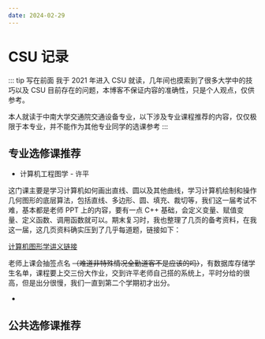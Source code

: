 ```yaml
---
date: 2024-02-29
---
```


# CSU 记录

::: tip 写在前面
我于 2021 年进入 CSU 就读，几年间也摸索到了很多大学中的技巧以及 CSU 目前存在的问题，本博客不保证内容的准确性，只是个人观点，仅供参考。

本人就读于中南大学交通院交通设备专业，以下涉及专业课程推荐的内容，仅仅极限于本专业，并不能作为其他专业同学的选课参考
:::

## 专业选修课推荐

- 计算机工程图学 - 许平

这门课主要是学习计算机如何画出直线、圆以及其他曲线，学习计算机绘制和操作几何图形的底层算法，包括直线、多边形、圆、填充、裁切等，我们这一届考试不难，基本都是老师 PPT 上的内容，要有一点 C++ 基础，会定义变量、赋值变量、定义函数、调用函数就可以。期末复习时，我也整理了几页的备考资料，在我这一届，这几页资料确实压到了几乎每道题，链接如下：

[计算机图形学讲义链接](https://gitee.com/o19859860010/csu_stte_files/blob/main/计算机图形学--笔记.pdf)

老师上课会抽签点名 ~~（难道非特殊情况全勤道客不是应该的吗）~~，有数据库存储学生名单，课程要上交三份大作业，交到许平老师自己搭的系统上，平时分给的很高，但是出分很慢，我们一直到第二个学期初才出分。

-

## 公共选修课推荐
